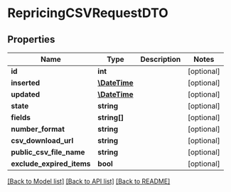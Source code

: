 # RepricingCSVRequestDTO

## Properties
Name | Type | Description | Notes
------------ | ------------- | ------------- | -------------
**id** | **int** |  | [optional] 
**inserted** | [**\DateTime**](\DateTime.md) |  | [optional] 
**updated** | [**\DateTime**](\DateTime.md) |  | [optional] 
**state** | **string** |  | [optional] 
**fields** | **string[]** |  | [optional] 
**number_format** | **string** |  | [optional] 
**csv_download_url** | **string** |  | [optional] 
**public_csv_file_name** | **string** |  | [optional] 
**exclude_expired_items** | **bool** |  | [optional] 

[[Back to Model list]](../README.md#documentation-for-models) [[Back to API list]](../README.md#documentation-for-api-endpoints) [[Back to README]](../README.md)



